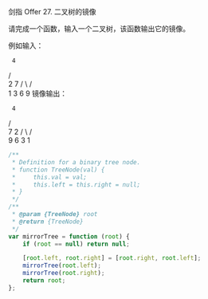 剑指 Offer 27. 二叉树的镜像

请完成一个函数，输入一个二叉树，该函数输出它的镜像。

例如输入：

     4

/ \
 2 7
/ \ / \
1 3 6 9
镜像输出：

     4

/ \
 7 2
/ \ / \
9 6 3 1

```js
/**
 * Definition for a binary tree node.
 * function TreeNode(val) {
 *     this.val = val;
 *     this.left = this.right = null;
 * }
 */
/**
 * @param {TreeNode} root
 * @return {TreeNode}
 */
var mirrorTree = function (root) {
    if (root == null) return null;

    [root.left, root.right] = [root.right, root.left];
    mirrorTree(root.left);
    mirrorTree(root.right);
    return root;
};
```
